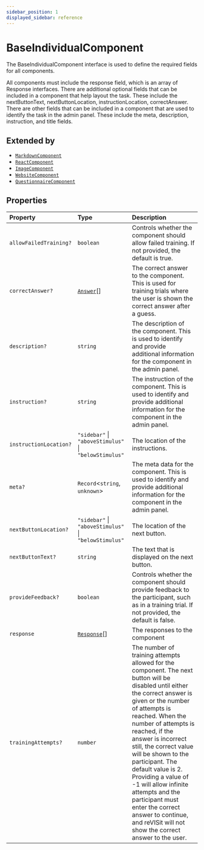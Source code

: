 ```yaml
---
sidebar_position: 1
displayed_sidebar: reference
---
```


# BaseIndividualComponent

The BaseIndividualComponent interface is used to define the required fields for all components.

All components must include the response field, which is an array of Response interfaces.
There are additional optional fields that can be included in a component that help layout the task. These include the nextButtonText, nextButtonLocation, instructionLocation, correctAnswer.
There are other fields that can be included in a component that are used to identify the task in the admin panel. These include the meta, description, instruction, and title fields.

## Extended by

- [`MarkdownComponent`](MarkdownComponent.md)
- [`ReactComponent`](ReactComponent.md)
- [`ImageComponent`](ImageComponent.md)
- [`WebsiteComponent`](WebsiteComponent.md)
- [`QuestionnaireComponent`](QuestionnaireComponent.md)

## Properties

| Property | Type | Description |
| :------ | :------ | :------ |
| `allowFailedTraining?` | `boolean` | Controls whether the component should allow failed training. If not provided, the default is true. |
| `correctAnswer?` | [`Answer`](Answer.md)[] | The correct answer to the component. This is used for training trials where the user is shown the correct answer after a guess. |
| `description?` | `string` | The description of the component. This is used to identify and provide additional information for the component in the admin panel. |
| `instruction?` | `string` | The instruction of the component. This is used to identify and provide additional information for the component in the admin panel. |
| `instructionLocation?` | `"sidebar"` \| `"aboveStimulus"` \| `"belowStimulus"` | The location of the instructions. |
| `meta?` | `Record`\<`string`, `unknown`\> | The meta data for the component. This is used to identify and provide additional information for the component in the admin panel. |
| `nextButtonLocation?` | `"sidebar"` \| `"aboveStimulus"` \| `"belowStimulus"` | The location of the next button. |
| `nextButtonText?` | `string` | The text that is displayed on the next button. |
| `provideFeedback?` | `boolean` | Controls whether the component should provide feedback to the participant, such as in a training trial. If not provided, the default is false. |
| `response` | [`Response`](../type-aliases/Response.md)[] | The responses to the component |
| `trainingAttempts?` | `number` | The number of training attempts allowed for the component. The next button will be disabled until either the correct answer is given or the number of attempts is reached. When the number of attempts is reached, if the answer is incorrect still, the correct value will be shown to the participant. The default value is 2. Providing a value of -1 will allow infinite attempts and the participant must enter the correct answer to continue, and reVISit will not show the correct answer to the user. |

